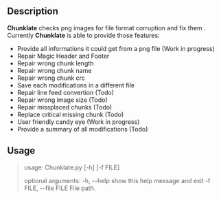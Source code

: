 ## Description

**Chunklate** checks png images for file format corruption and fix them .
Currently **Chunklate** is able to provide those features:
- Provide all informations it could get from a png file (Work in progress)
- Repair Magic Header and Footer
- Repair wrong chunk length  
- Repair wrong chunk name
- Repair wrong chunk crc
- Save each modifications in a different file
- Repair line feed convertion (Todo)
- Repair wrong image size (Todo)
- Repair missplaced chunks (Todo)
- Replace critical missing chunk (Todo)
- User friendly candy eye (Work in progress)
- Provide a summary of all modifications (Todo)

## Usage

>usage: Chunklate.py [-h] [-f FILE]
>
>optional arguments:
>  -h, --help            show this help message and exit
>  -f FILE, --file FILE  File path.
